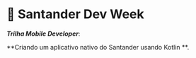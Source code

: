 # :calling: Santander Dev Week
***Trilha Mobile Developer***:

**Criando um aplicativo nativo do Santander usando Kotlin **.


